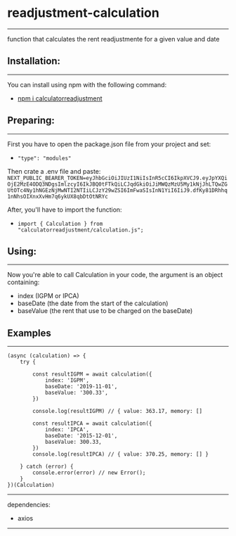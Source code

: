 # readjustment-calculation
-----------------------------------------------------------------

function that calculates the rent readjustmente for a given value and date

## Installation:
-----------------------------------------------------------------

You can install using npm with the following command:
- [npm i calculatorreadjustment](https://www.npmjs.com/package/calculatorreadjustment)

## Preparing:
-----------------------------------------------------------------

First you have to open the package.json file from your project and set:
- ` "type": "modules" `

Then crate a .env file and paste:
``` NEXT_PUBLIC_BEARER_TOKEN=eyJhbGciOiJIUzI1NiIsInR5cCI6IkpXVCJ9.eyJpYXQiOjE2MzE4ODQ3NDgsImlzcyI6IkJBQ0tFTkQiLCJqdGkiOiJiMWQzMzU5My1kNjJhLTQwZGUtOTc4Ny1hNGEzNjMwNTI2NTIiLCJzY29wZSI6ImFwaSIsInN1YiI6IiJ9.dfKy81DRhhq1nNhsOIXnxXvHm7q6ykUX8qbDtOtNRYc ```

After, you'll have to import the function:

- ```import { Calculation } from "calculatorreadjustment/calculation.js";```

## Using:
-----------------------------------------------------------------
Now you're able to call Calculation in your code, the argument is an object containing:
- index (IGPM or IPCA)
- baseDate (the date from the start of the calculation)
- baseValue (the rent that use to be charged on the baseDate)

## Examples
-----------------------------------------------------------------

```
(async (calculation) => {
    try {

        const resultIGPM = await calculation({
            index: 'IGPM',
            baseDate: '2019-11-01',
            baseValue: '300.33',
        })
        
        console.log(resultIGPM) // { value: 363.17, memory: []

        const resultIPCA = await calculation({
            index: 'IPCA',
            baseDate: '2015-12-01',
            baseValue: 300.33,
        })
        console.log(resultIPCA) // { value: 370.25, memory: [] }

    } catch (error) {
        console.error(error) // new Error();
    }
})(Calculation)
```


-----------------------------------------------------------------
dependencies: 
- axios
-----------------------------------------------------------------

